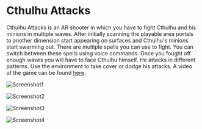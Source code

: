 # Cthulhu Attacks
 
Cthulhu Attacks is an AR shooter in which you have to fight Cthulhu and his minions in multiple waves. 
After initially scanning the playable area portals to another dimension start appearing on surfaces and Cthulhu's minions start swarming out. 
There are multiple spells you can use to fight. You can switch between these spells using voice commands. 
Once you fought off enough waves you will have to face Cthulhu himself. He attacks in different patterns. Use the environment to take cover or dodge his attacks.
A video of the game can be found [here](https://games.hs-kempten.de/cthulhu-attacks/).

![Screenshot1](https://user-images.githubusercontent.com/75141542/181497222-078e069f-c815-4390-867f-ef7a38ad519c.png)

![Screenshot2](https://user-images.githubusercontent.com/75141542/181497233-d640d5fd-ff31-428c-8325-c66abd9f47c9.png)

![Screenshot3](https://user-images.githubusercontent.com/75141542/181497241-22efb783-7bb3-441d-a72a-36783739c700.png)

![Screenshot4](https://user-images.githubusercontent.com/75141542/181497249-af8f22c2-9fa0-486c-a716-fa2121163918.png)
